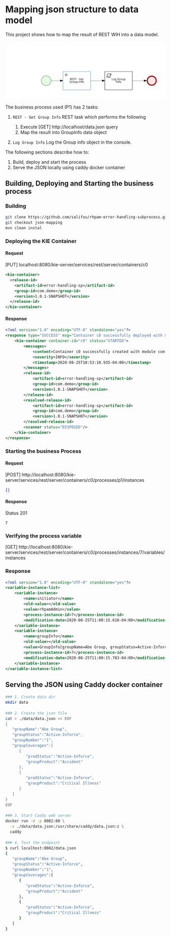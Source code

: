 
# Mapping json structure to data model

This project shows how to map the result of REST WIH into a data model.

![P1 Business Process](https://github.com/salifou/rhpam-error-handling-subprocess/blob/json-mapping/src/main/resources/com/demo/error_handling_sp/p1-svg.svg)

The business process used (P1) has 2 tasks:

1. `REST - Get Group Info` REST task which performs the following
   1. Execute [GET] http://localhost/data.json query
   2. Map the result into GroupInfo data object

2. `Log Group Info` Log the Group info object in the console.


The following sections describe how to:

1. Build, deploy and start the process
2. Serve the JSON locally using caddy docker container

## Building, Deploying and Starting the business process

### Building

```sh
git clone https://github.com/salifou/rhpam-error-handling-subprocess.git
git checkout json-mapping
mvn clean instal
```

### Deploying the KIE Container

#### Request

[PUT] localhost:8080/kie-server/services/rest/server/containers/c0

```xml
<kie-container>
  <release-id>
    <artifact-id>error-handling-sp</artifact-id>
    <group-id>com.demo</group-id>
    <version>1.0.1-SNAPSHOT</version>
  </release-id>
</kie-container>
```

#### Response

```xml
<?xml version="1.0" encoding="UTF-8" standalone="yes"?>
<response type="SUCCESS" msg="Container c0 successfully deployed with module com.demo:error-handling-sp:1.0.1-SNAPSHOT.">
    <kie-container container-id="c0" status="STARTED">
        <messages>
            <content>Container c0 successfully created with module com.demo:error-handling-sp:1.0.1-SNAPSHOT.</content>
            <severity>INFO</severity>
            <timestamp>2020-08-25T10:53:10.935-04:00</timestamp>
        </messages>
        <release-id>
            <artifact-id>error-handling-sp</artifact-id>
            <group-id>com.demo</group-id>
            <version>1.0.1-SNAPSHOT</version>
        </release-id>
        <resolved-release-id>
            <artifact-id>error-handling-sp</artifact-id>
            <group-id>com.demo</group-id>
            <version>1.0.1-SNAPSHOT</version>
        </resolved-release-id>
        <scanner status="DISPOSED"/>
    </kie-container>
</response>
```

### Starting the business Process

#### Request

[POST] http://localhost:8080/kie-server/services/rest/server/containers/c0/processes/p1/instances

```json
{}
```

#### Response

Status 201

```
7
```

### Verifying the process variable

[GET] http://localhost:8080/kie-server/services/rest/server/containers/c0/processes/instances/7/variables/instances

### Response

```xml
<?xml version="1.0" encoding="UTF-8" standalone="yes"?>
<variable-instance-list>
    <variable-instance>
        <name>initiator</name>
        <old-value></old-value>
        <value>rhpamAdmin</value>
        <process-instance-id>7</process-instance-id>
        <modification-date>2020-08-25T11:00:15.618-04:00</modification-date>
    </variable-instance>
    <variable-instance>
        <name>groupInfo</name>
        <old-value></old-value>
        <value>GroupInfo[groupName=Abe Group, groupStatus=Active-Inforce, groupNumber=1, groupCoverages=[GroupCoverage[prodStatus=Active-Inforce, groupProduct=Accident], GroupCoverage[prodStatus=Active-Inforce, groupProduct=Critical Illness]]]</value>
        <process-instance-id>7</process-instance-id>
        <modification-date>2020-08-25T11:00:15.783-04:00</modification-date>
    </variable-instance>
</variable-instance-list>
```

## Serving the JSON using Caddy docker container

```sh
### 1. Create data dir
mkdir data

### 2. Create the json file
cat > ./data/data.json << EOF
{
   "groupName":"Abe Group",
   "groupStatus":"Active-Inforce",
   "groupNumber":"1",
   "groupCoverages":[
      {
         "prodStatus":"Active-Inforce",
         "groupProduct":"Accident"
      },
      {
         "prodStatus":"Active-Inforce",
         "groupProduct":"Critical Illness"
      }
   ]
}
EOF

### 3. Start Caddy web server
docker run -d -p 8082:80 \
  -v ./data/data.json:/usr/share/caddy/data.json:z \
  caddy

### 4. Test the endpoint
$ curl localhost:8082/data.json
{
   "groupName":"Abe Group",
   "groupStatus":"Active-Inforce",
   "groupNumber":"1",
   "groupCoverages":[
      {
         "prodStatus":"Active-Inforce",
         "groupProduct":"Accident"
      },
      {
         "prodStatus":"Active-Inforce",
         "groupProduct":"Critical Illness"
      }
   ]
}
```
